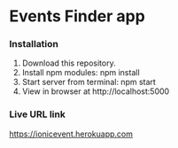 # Events Finder app

### Installation
1. Download this repository.
2. Install npm modules: npm install
3. Start server from terminal: npm start
4. View in browser at http://localhost:5000

### Live URL link
https://ionicevent.herokuapp.com
